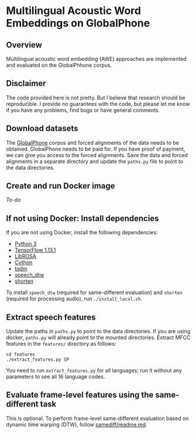 Multilingual Acoustic Word Embeddings on GlobalPhone
====================================================

Overview
--------
Multilingual acoustic word embedding (AWE) approaches are implemented and
evaluated on the GlobalPhhone corpus.


Disclaimer
----------
The code provided here is not pretty. But I believe that research should be
reproducible. I provide no guarantees with the code, but please let me know if
you have any problems, find bugs or have general comments.


Download datasets
-----------------
The [GlobalPhone](https://csl.anthropomatik.kit.edu/english/globalphone.php)
corpus and forced alignments of the data needs to be obtained. GlobalPhone
needs to be paid for. If you have proof of payment, we can give you access to
the forced alignments. Save the data and forced alignments in a separate
directory and update the `paths.py` file to point to the data directories.


Create and run Docker image
---------------------------
*To-do*


If not using Docker: Install dependencies
-----------------------------------------
If you are not using Docker, install the following dependencies:

- [Python 3](https://www.python.org/downloads/)
- [TensorFlow 1.13.1](https://www.tensorflow.org/)
- [LibROSA](http://librosa.github.io/librosa/)
- [Cython](https://cython.org/)
- [tqdm](https://tqdm.github.io/)
- [speech_dtw](https://github.com/kamperh/speech_dtw/)
- [shorten](http://etree.org/shnutils/shorten/dist/src/shorten-3.6.1.tar.gz)

To install `speech_dtw` (required for same-different evaluation) and `shorten`
(required for processing audio), run `./install_local.sh`.


Extract speech features
-----------------------
Update the paths in `paths.py` to point to the data directories. If you are
using docker, `paths.py` will already point to the mounted directories. Extract
MFCC features in the `features/` directory as follows:

    cd features
    ./extract_features.py SP

You need to run `extract_features.py` for all languages; run it without any
parameters to see all 16 language codes.


Evaluate frame-level features using the same-different task
-----------------------------------------------------------
This is optional. To perform frame-level same-different evaluation based on
dynamic time warping (DTW), follow [samediff/readme.md](samediff/readme.md).



